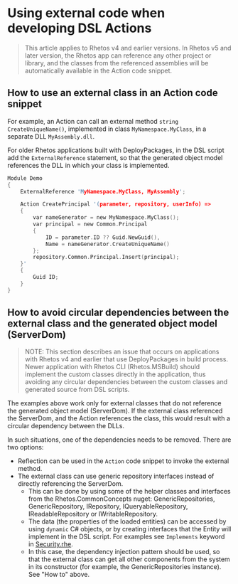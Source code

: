 # Using external code when developing DSL Actions

> This article applies to Rhetos v4 and earlier versions.
> In Rhetos v5 and later version, the Rhetos app can reference any other project or library,
> and the classes from the referenced assemblies will be automatically available
> in the Action code snippet.

## How to use an external class in an Action code snippet

For example, an Action can call an external method `string CreateUniqueName()`,
implemented in class `MyNamespace.MyClass`, in a separate DLL `MyAssembly.dll`.

For older Rhetos applications built with DeployPackages, in the DSL script add the `ExternalReference` statement,
so that the generated object model references the DLL in which your class is implemented.

```C
Module Demo
{
    ExternalReference 'MyNamespace.MyClass, MyAssembly';

    Action CreatePrincipal '(parameter, repository, userInfo) =>
    {
        var nameGenerator = new MyNamespace.MyClass();
        var principal = new Common.Principal
        {
            ID = parameter.ID ?? Guid.NewGuid(),
            Name = nameGenerator.CreateUniqueName()
        };
        repository.Common.Principal.Insert(principal);
    }'
    {
        Guid ID;
    }
}
```

## How to avoid circular dependencies between the external class and the generated object model (ServerDom)

> NOTE: This section describes an issue that occurs on applications with Rhetos v4 and earlier
that use DeployPackages in build process.
Newer application with Rhetos CLI (Rhetos.MSBuild) should implement
the custom classes directly in the application, thus avoiding any circular dependencies between the
custom classes and generated source from DSL scripts.

The examples above work only for external classes that do not reference the generated object model (ServerDom).
If the external class referenced the ServerDom, and the Action references the class, this would result with a circular dependency between the DLLs.

In such situations, one of the dependencies needs to be removed. There are two options:

* Reflection can be used in the `Action` code snippet to invoke the external method.
* The external class can use generic repository interfaces instead of directly referencing the ServerDom.
  * This can be done by using some of the helper classes and interfaces from the Rhetos.CommonConcepts nuget: GenericRepositories, GenericRepository, IRepository, IQueryableRepository, IReadableRepository or IWritableRepository.
  * The data (the properties of the loaded entities) can be accessed by using `dynamic` C# objects, or by creating interfaces that the Entity will implement in the DSL script. For examples see `Implements` keyword in [Security.rhe](https://github.com/Rhetos/Rhetos/blob/master/CommonConcepts/DslScripts/Security.rhe).
  * In this case, the dependency injection pattern should be used, so that the external class can get all other components from the system in its constructor (for example, the GenericRepositories instance). See "How to" above.
